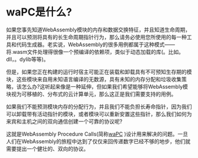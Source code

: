 # waPC是什么?

如果您事先知道WebAssembly模块的内存和数据交换特征，并且知道生命周期，并且可以预测将具有的长生命周期指针行为，那么请务必使用您所使用的每一种工具和代码生成器。老实说，WebAssembly的很多用例都属于这种模式——将.wasm文件处理得很像一个预编译的依赖项，类似于动态加载的库(。比如。dll，。dylib等等)。

但是，如果您正在构建的运行时宿主可能正在装载和卸载具有不可预知生存期的模块，这些模块来自用未知语言编译的无数源，具有未知的内存分配和垃圾收集策略，该怎么办?这听起来像是一种延伸，但如果我们希望能够将WebAssembly模块视为可移植的、分布式的云计算单元，那么这正是我们需要支持的用例。

如果我们不能预测模块内存的分配行为，并且我们不能负担长寿命指针，因为我们可以卸载带有活动指针的模块，或者模块可以重新安置这些指针，那么我们如何为来宾和主机之间的双向通信创建一个可靠的协议呢?

这就是WebAssembly Procedure Calls(简称[waPC](https://wapc.io/) )设计用来解决的问题。一旦人们在WebAssembly的旅程中达到了仅仅来回传递数字已经不够的地步，他们就需要提出一个健壮的、双向的协议。